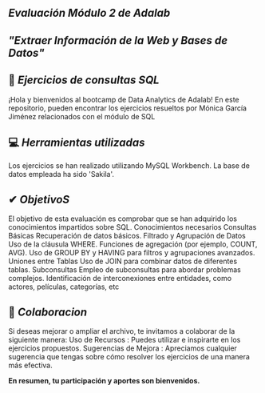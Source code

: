 ## *Evaluación Módulo 2 de Adalab*
## *"Extraer Información de la Web y Bases de Datos"*

## 🌟 *Ejercicios de consultas SQL*

¡Hola y bienvenidos al bootcamp de Data Analytics de Adalab! 
En este repositorio, pueden encontrar los ejercicios resueltos por Mónica García Jiménez relacionados con el módulo de SQL
## 💻 *Herramientas utilizadas*

Los ejercicios se han realizado utilizando MySQL Workbench. 
La base de datos empleada ha sido 'Sakila'.

## ✔ *ObjetivoS*

El objetivo de esta evaluación es comprobar que se han adquirido los conocimientos impartidos sobre SQL.
Conocimientos necesarios
Consultas Básicas
Recuperación de datos básicos.
Filtrado y Agrupación de Datos
Uso de la cláusula WHERE.
Funciones de agregación (por ejemplo, COUNT, AVG).
Uso de GROUP BY y HAVING para filtros y agrupaciones avanzados.
Uniones entre Tablas
Uso de JOIN para combinar datos de diferentes tablas.
Subconsultas
Empleo de subconsultas para abordar problemas complejos. 
Identificación de interconexiones entre entidades, como actores, películas, categorías, etc

## 💭 *Colaboracion*

Si deseas mejorar o ampliar el archivo, te invitamos a colaborar de la siguiente manera:
Uso de Recursos : Puedes utilizar e inspirarte en los ejercicios propuestos.
Sugerencias de Mejora : Apreciamos cualquier sugerencia que tengas sobre cómo resolver los ejercicios de una manera más efectiva.

**En resumen, tu participación y aportes son bienvenidos.**
